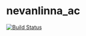 # nevanlinna_ac

[![Build Status](https://app.travis-ci.com/Sharon-Liang/nevanlinna_ac.svg?token=sQNKTHky24h76qswHKPE&branch=main)](https://app.travis-ci.com/Sharon-Liang/nevanlinna_ac)
